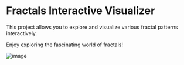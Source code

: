 # Fractals Interactive Visualizer

This project allows you to explore and visualize various fractal patterns interactively.

Enjoy exploring the fascinating world of fractals!

![image](https://github.com/user-attachments/assets/e2079fd2-ac0c-4e77-8aab-2a5924bf948f)

